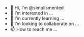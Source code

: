 - 👋 Hi, I’m @simplismented
- 👀 I’m interested in ...
- 🌱 I’m currently learning ...
- 💞️ I’m looking to collaborate on ...
- 📫 How to reach me ...

<!---
simplismented/simplismented is a ✨ special ✨ repository because its `README.md` (this file) appears on your GitHub profile.
You can click the Preview link to take a look at your changes.
--->
